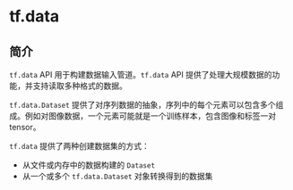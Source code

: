 # tf.data

## 简介

`tf.data` API 用于构建数据输入管道。`tf.data` API 提供了处理大规模数据的功能，并支持读取多种格式的数据。

`tf.data.Dataset` 提供了对序列数据的抽象，序列中的每个元素可以包含多个组成。例如对图像数据，一个元素可能就是一个训练样本，包含图像和标签一对 tensor。

`tf.data` 提供了两种创建数据集的方式：

- 从文件或内存中的数据构建的 `Dataset` 
- 从一个或多个 `tf.data.Dataset` 对象转换得到的数据集

